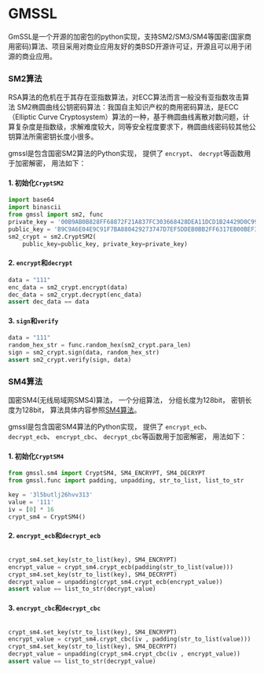 GMSSL
========
GmSSL是一个开源的加密包的python实现，支持SM2/SM3/SM4等国密(国家商用密码)算法、项目采用对商业应用友好的类BSD开源许可证，开源且可以用于闭源的商业应用。

### SM2算法
RSA算法的危机在于其存在亚指数算法，对ECC算法而言一般没有亚指数攻击算法
SM2椭圆曲线公钥密码算法：我国自主知识产权的商用密码算法，是ECC（Elliptic Curve Cryptosystem）算法的一种，基于椭圆曲线离散对数问题，计算复杂度是指数级，求解难度较大，同等安全程度要求下，椭圆曲线密码较其他公钥算法所需密钥长度小很多。

gmssl是包含国密SM2算法的Python实现， 提供了 `encrypt`、 `decrypt`等函数用于加密解密， 用法如下：

#### 1. 初始化`CryptSM2`

```python
import base64
import binascii
from gmssl import sm2, func
private_key = '00B9AB0B828FF68872F21A837FC303668428DEA11DCD1B24429D0C99E24EED83D5'
public_key = 'B9C9A6E04E9C91F7BA880429273747D7EF5DDEB0BB2FF6317EB00BEF331A83081A6994B8993F3F5D6EADDDB81872266C87C018FB4162F5AF347B483E24620207'
sm2_crypt = sm2.CryptSM2(
    public_key=public_key, private_key=private_key)
```

#### 2. `encrypt`和`decrypt`

```python
data = "111"
enc_data = sm2_crypt.encrypt(data)
dec_data = sm2_crypt.decrypt(enc_data)
assert dec_data == data
```

#### 3. `sign`和`verify`
```python
data = "111"
random_hex_str = func.random_hex(sm2_crypt.para_len)
sign = sm2_crypt.sign(data, random_hex_str)
assert sm2_crypt.verify(sign, data)
```

### SM4算法

国密SM4(无线局域网SMS4)算法， 一个分组算法， 分组长度为128bit， 密钥长度为128bit，
算法具体内容参照[SM4算法](https://drive.google.com/file/d/0B0o25hRlUdXcbzdjT0hrYkkwUjg/view?usp=sharing)。

gmssl是包含国密SM4算法的Python实现， 提供了 `encrypt_ecb`、 `decrypt_ecb`、 `encrypt_cbc`、
`decrypt_cbc`等函数用于加密解密， 用法如下：

#### 1. 初始化`CryptSM4`

```python
from gmssl.sm4 import CryptSM4, SM4_ENCRYPT, SM4_DECRYPT
from gmssl.func import padding, unpadding, str_to_list, list_to_str

key = '3l5butlj26hvv313'
value = '111'
iv = [0] * 16
crypt_sm4 = CryptSM4()
```

#### 2. `encrypt_ecb`和`decrypt_ecb`

```python

crypt_sm4.set_key(str_to_list(key), SM4_ENCRYPT)
encrypt_value = crypt_sm4.crypt_ecb(padding(str_to_list(value)))
crypt_sm4.set_key(str_to_list(key), SM4_DECRYPT)
decrypt_value = unpadding(crypt_sm4.crypt_ecb(encrypt_value))
assert value == list_to_str(decrypt_value)
```

#### 3. `encrypt_cbc`和`decrypt_cbc`

```python

crypt_sm4.set_key(str_to_list(key), SM4_ENCRYPT)
encrypt_value = crypt_sm4.crypt_cbc(iv , padding(str_to_list(value)))
crypt_sm4.set_key(str_to_list(key), SM4_DECRYPT)
decrypt_value = unpadding(crypt_sm4.crypt_cbc(iv , encrypt_value))
assert value == list_to_str(decrypt_value)
```
